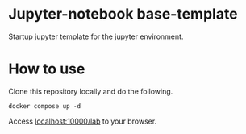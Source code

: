 # Jupyter-notebook base-template

Startup jupyter template for the jupyter environment.

# How to use

Clone this repository locally and do the following.

```shell
docker compose up -d
```

Access [localhost:10000/lab](http://localhost:10000/lab) to your browser.
